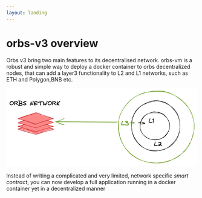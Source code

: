 ```yaml
---
layout: landing
---
```


# orbs-v3 overview

Orbs v3 bring two main features to its decentralised network. orbs-vm is a robust and simple way to deploy a docker container to orbs decentralized nodes, that can add a layer3 functionality to L2 and L1 networks, such as ETH and Polygon,BNB etc.

![](./.gitbook/assets/l3.png)

Instead of writing a complicated and very limited, network specific *smart contract*, you can now develop a full application running in a docker container yet in a decentralized manner


